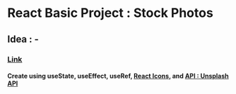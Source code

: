 # React Basic Project : Stock Photos

## Idea : -

### [Link](https://react-basic-project-stock-photos.netlify.app)

#### Create using useState, useEffect, useRef, [React Icons](https://react-icons.github.io/react-icons/), and [API : Unsplash API](https://unsplash.com/developers)
